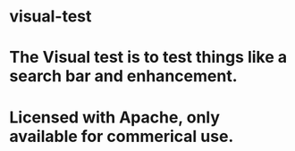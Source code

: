 #  visual-test

# The Visual test is to test things like a search bar and enhancement.
# Licensed with Apache, only available for commerical use.
